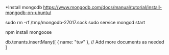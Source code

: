 *Install mongodb
https://www.mongodb.com/docs/manual/tutorial/install-mongodb-on-ubuntu/

sudo rm -rf /tmp/mongodb-27017.sock
sudo service mongod start

npm install mongoose


db.tenants.insertMany([
  { name: "tuv" },
  // Add more documents as needed
]
